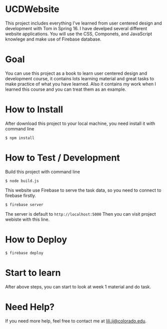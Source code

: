# UCDWebsite

This project includes everything I've learned from user centered design and development with Tom in Spring 16. I have develped several different website applications. You will use the CSS, Componets, and JavaScript knowlege and make use of Firebase database.

# Goal

You can use this project as a book to learn user centered design and development course, it contains lots learning material and great tasks to make practice of what you have learned. Also it contains my work when I learned this course and you can treat them as an example.


# How to Install

After download this project to your local machine, you need install it with command line

    $ npm install

# How to Test / Development

Build this project with command line

    $ node build.js

This website use Firebase to serve the task data, so you need to connect to firebase firstly.

    $ firebase server

The server is default to `http://localhost:5000` Then you can visit project webiste with this line.

# How to Deploy

    $ firebase deploy

# Start to learn

After above steps, you can start to look at week 1 material and do task.

# Need Help?

If you need more help, feel free to contact me at lili.ji@colorado.edu.